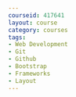 ```yaml
---
courseid: 417641
layout: course
category: courses
tags:
- Web Development
- Git
- Github
- Bootstrap
- Frameworks
- Layout
---
```

